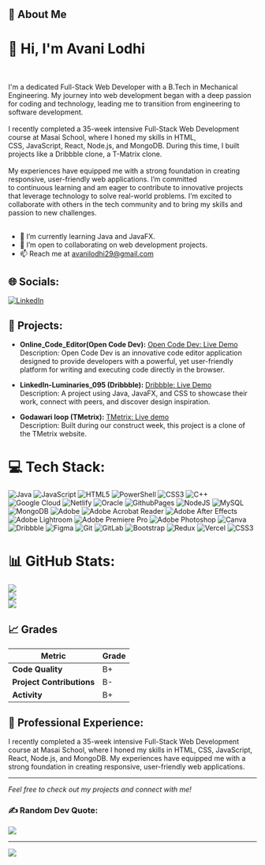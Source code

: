 ## 🚀 About Me
<h1>👋 Hi, I'm Avani Lodhi</h1><br><br> I'm a dedicated Full-Stack Web Developer with a B.Tech in Mechanical Engineering. My journey into web development began with a deep passion for coding and technology, leading me to transition from engineering to software development. <br><br>I recently completed a 35-week intensive Full-Stack Web Development course at Masai School, where I honed my skills in HTML, <br>CSS, JavaScript, React, Node.js, and MongoDB. During this time, I built projects like a Dribbble clone, a T-Matrix clone. <br><br>My experiences have equipped me with a strong foundation in creating responsive, user-friendly web applications. I’m committed <br>to continuous learning and am eager to contribute to innovative projects that leverage technology to solve real-world problems. I’m excited to collaborate with others in the tech community and to bring my skills and passion to new challenges. </br></br>

- 🌱 I’m currently learning Java and JavaFX.
- 💼 I’m open to collaborating on web development projects.
- 📫 Reach me at [avanilodhi29@gmail.com](mailto:avanilodhi29@gmail.com)


## 🌐 Socials:
[![LinkedIn](https://img.shields.io/badge/LinkedIn-%230077B5.svg?logo=linkedin&logoColor=white)](https://linkedin.com/in/https://www.linkedin.com/in/avani-lodhi/) 

## 🧩 Projects:

- **Online_Code_Editor(Open Code Dev):** [Open Code Dev: Live Demo](https://online-code-editor-silk.vercel.app/)<br/>
       Description: Open Code Dev is an innovative code editor application designed to provide developers with a powerful, yet user-friendly platform for writing and executing code directly in the browser. 

- **LinkedIn-Luminaries_095 (Dribbble):** [Dribbble: Live Demo](https://dribbling-theta.vercel.app/) </br>
      Description: A project using Java, JavaFX, and CSS  to showcase their work, connect with peers, and discover design inspiration.
  </br>
- **Godawari loop (TMetrix):** [TMetrix: Live demo](https://t-matrix.netlify.app/) </br>
    Description: Built during our construct week, this project is a clone of the TMetrix website.

# 💻 Tech Stack:
![Java](https://img.shields.io/badge/java-%23ED8B00.svg?style=for-the-badge&logo=openjdk&logoColor=white) ![JavaScript](https://img.shields.io/badge/javascript-%23323330.svg?style=for-the-badge&logo=javascript&logoColor=%23F7DF1E) ![HTML5](https://img.shields.io/badge/html5-%23E34F26.svg?style=for-the-badge&logo=html5&logoColor=white) ![PowerShell](https://img.shields.io/badge/PowerShell-%235391FE.svg?style=for-the-badge&logo=powershell&logoColor=white) ![CSS3](https://img.shields.io/badge/css3-%231572B6.svg?style=for-the-badge&logo=css3&logoColor=white) ![C++](https://img.shields.io/badge/c++-%2300599C.svg?style=for-the-badge&logo=c%2B%2B&logoColor=white) ![Google Cloud](https://img.shields.io/badge/GoogleCloud-%234285F4.svg?style=for-the-badge&logo=google-cloud&logoColor=white) ![Netlify](https://img.shields.io/badge/netlify-%23000000.svg?style=for-the-badge&logo=netlify&logoColor=#00C7B7) ![Oracle](https://img.shields.io/badge/Oracle-F80000?style=for-the-badge&logo=oracle&logoColor=white) ![GithubPages](https://img.shields.io/badge/github%20pages-121013?style=for-the-badge&logo=github&logoColor=white) ![NodeJS](https://img.shields.io/badge/node.js-6DA55F?style=for-the-badge&logo=node.js&logoColor=white) ![MySQL](https://img.shields.io/badge/mysql-4479A1.svg?style=for-the-badge&logo=mysql&logoColor=white) ![MongoDB](https://img.shields.io/badge/MongoDB-%234ea94b.svg?style=for-the-badge&logo=mongodb&logoColor=white) ![Adobe](https://img.shields.io/badge/adobe-%23FF0000.svg?style=for-the-badge&logo=adobe&logoColor=white) ![Adobe Acrobat Reader](https://img.shields.io/badge/Adobe%20Acrobat%20Reader-EC1C24.svg?style=for-the-badge&logo=Adobe%20Acrobat%20Reader&logoColor=white) ![Adobe After Effects](https://img.shields.io/badge/Adobe%20After%20Effects-9999FF.svg?style=for-the-badge&logo=Adobe%20After%20Effects&logoColor=white) ![Adobe Lightroom](https://img.shields.io/badge/Adobe%20Lightroom-31A8FF.svg?style=for-the-badge&logo=Adobe%20Lightroom&logoColor=white) ![Adobe Premiere Pro](https://img.shields.io/badge/Adobe%20Premiere%20Pro-9999FF.svg?style=for-the-badge&logo=Adobe%20Premiere%20Pro&logoColor=white) ![Adobe Photoshop](https://img.shields.io/badge/adobe%20photoshop-%2331A8FF.svg?style=for-the-badge&logo=adobe%20photoshop&logoColor=white) ![Canva](https://img.shields.io/badge/Canva-%2300C4CC.svg?style=for-the-badge&logo=Canva&logoColor=white) ![Dribbble](https://img.shields.io/badge/Dribbble-EA4C89?style=for-the-badge&logo=dribbble&logoColor=white) ![Figma](https://img.shields.io/badge/figma-%23F24E1E.svg?style=for-the-badge&logo=figma&logoColor=white) ![Git](https://img.shields.io/badge/git-%23F05033.svg?style=for-the-badge&logo=git&logoColor=white) ![GitLab](https://img.shields.io/badge/gitlab-%23181717.svg?style=for-the-badge&logo=gitlab&logoColor=white) ![Bootstrap](https://img.shields.io/badge/bootstrap-%238511FA.svg?style=for-the-badge&logo=bootstrap&logoColor=white) ![Redux](https://img.shields.io/badge/redux-%23593d88.svg?style=for-the-badge&logo=redux&logoColor=white) ![Vercel](https://img.shields.io/badge/vercel-%23000000.svg?style=for-the-badge&logo=vercel&logoColor=white) ![CSS3](https://img.shields.io/badge/css3-%231572B6.svg?style=for-the-badge&logo=css3&logoColor=white)
# 📊 GitHub Stats:
![](https://github-readme-stats.vercel.app/api?username=avanilodhi&theme=dark&hide_border=false&include_all_commits=false&count_private=true)<br/>
![](https://github-readme-streak-stats.herokuapp.com/?user=avanilodhi&theme=dark&hide_border=false)<br/>
![](https://github-readme-stats.vercel.app/api/top-langs/?username=avanilodhi&theme=dark&hide_border=false&include_all_commits=false&count_private=true&layout=compact)

## 📈 Grades

| Metric                   | Grade  |
|--------------------------|--------|
| **Code Quality**         | B+     |
| **Project Contributions**| B-     |
| **Activity**             | B+     |

## 💼 Professional Experience:
I recently completed a 35-week intensive Full-Stack Web Development course at Masai School, where I honed my skills in HTML, CSS, JavaScript, React, Node.js, and MongoDB. My experiences have equipped me with a strong foundation in creating responsive, user-friendly web applications.




---

*Feel free to check out my projects and connect with me!*

### ✍️ Random Dev Quote:
![](https://quotes-github-readme.vercel.app/api?type=horizontal&theme=dark)



---
[![](https://visitcount.itsvg.in/api?id=avanilodhi&icon=2&color=1)](https://visitcount.itsvg.in)

<!-- Proudly created with GPRM ( https://gprm.itsvg.in ) -->
<!---
avanilodhi/avanilodhi is a ✨ special ✨ repository because its `README.md` (this file) appears on your GitHub profile.
You can click the Preview link to take a look at your changes.
--->
